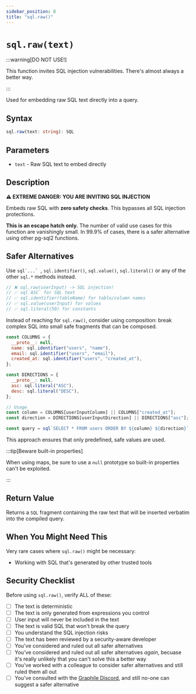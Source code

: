 ```yaml
---
sidebar_position: 8
title: "sql.raw()"
---
```


# `sql.raw(text)`

:::warning[DO NOT USE!]

This function invites SQL injection vulnerabilities. There's almost always a
better way.

:::

Used for embedding raw SQL text directly into a query.

## Syntax

```typescript
sql.raw(text: string): SQL
```

## Parameters

- `text` - Raw SQL text to embed directly

## Description

**⚠️ EXTREME DANGER: YOU ARE INVITING SQL INJECTION**

Embeds raw SQL with **zero safety checks**. This bypasses all SQL injection
protections.

**This is an escape hatch only.** The number of valid use cases for this
function are vanishingly small. In 99.9% of cases, there is a safer alternative
using other pg-sql2 functions.

## Safer Alternatives

Use ``sql`...` ``, `sql.identifier()`, `sql.value()`, `sql.literal()` or any of
the other `sql.*` methods instead.

```js
// ❌ sql.raw(userInput) -> SQL injection!
// ✅ sql`ASC` for SQL text
// ✅ sql.identifier(tableName) for table/column names
// ✅ sql.value(userInput) for values
// ✅ sql.literal(50) for constants
```

Instead of reaching for `sql.raw()`, consider using composition: break complex
SQL into small safe fragments that can be composed.

```js
const COLUMNS = {
  __proto__: null,
  name: sql.identifier("users", "name"),
  email: sql.identifier("users", "email"),
  created_at: sql.identifier("users", "created_at"),
};

const DIRECTIONS = {
  __proto__: null,
  asc: sql.literal("ASC"),
  desc: sql.literal("DESC"),
};

// Usage
const column = COLUMNS[userInputColumn] || COLUMNS["created_at"];
const direction = DIRECTIONS[userInputDirection] || DIRECTIONS["asc"];

const query = sql`SELECT * FROM users ORDER BY ${column} ${direction}`;
```

This approach ensures that only predefined, safe values are used.

:::tip[Beware built-in properties]

When using maps, be sure to use a `null` prototype so built-in properties can't
be exploited.

:::

## Return Value

Returns a `SQL` fragment containing the raw text that will be inserted verbatim into the compiled query.

## When You Might Need This

Very rare cases where `sql.raw()` might be necessary:

- Working with SQL that's generated by other trusted tools

## Security Checklist

Before using `sql.raw()`, verify ALL of these:

- [ ] The text is deterministic
- [ ] The text is only generated from expressions you control
- [ ] User input will never be included in the text
- [ ] The text is valid SQL that won't break the query
- [ ] You understand the SQL injection risks
- [ ] The text has been reviewed by a security-aware developer
- [ ] You've considered and ruled out all safer alternatives
- [ ] You've considered and ruled out all safer alternatives _again_, becuase
      it's really unlikely that you can't solve this a better way
- [ ] You've worked with a colleague to consider safer alternatives and still ruled
      them all out
- [ ] You've consulted with the [Graphile Discord](https://discord.gg/graphile),
      and still no-one can suggest a safer alternative
